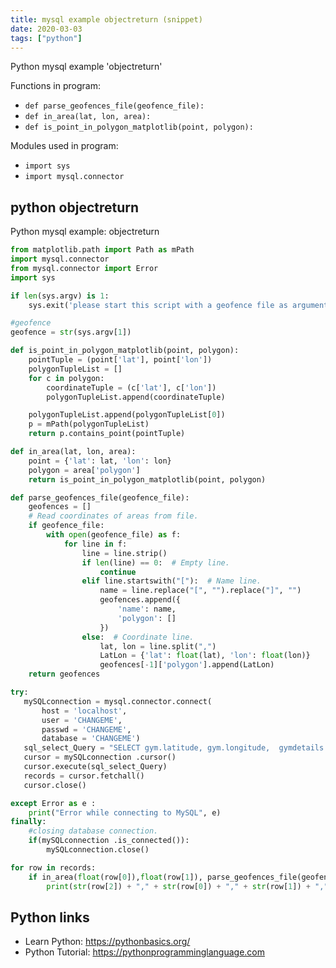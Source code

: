 ```yaml
---
title: mysql example objectreturn (snippet)
date: 2020-03-03
tags: ["python"]
---
```

Python mysql example 'objectreturn'

Functions in program: 
* `def parse_geofences_file(geofence_file):`
* `def in_area(lat, lon, area):`
* `def is_point_in_polygon_matplotlib(point, polygon):`

Modules used in program: 
* `import sys`
* `import mysql.connector`

## python objectreturn

Python mysql example: objectreturn

```python
from matplotlib.path import Path as mPath
import mysql.connector
from mysql.connector import Error
import sys

if len(sys.argv) is 1:
    sys.exit('please start this script with a geofence file as argument!')

#geofence
geofence = str(sys.argv[1]) 

def is_point_in_polygon_matplotlib(point, polygon):
    pointTuple = (point['lat'], point['lon'])
    polygonTupleList = []
    for c in polygon:
        coordinateTuple = (c['lat'], c['lon'])
        polygonTupleList.append(coordinateTuple)

    polygonTupleList.append(polygonTupleList[0])
    p = mPath(polygonTupleList)
    return p.contains_point(pointTuple)

def in_area(lat, lon, area):
    point = {'lat': lat, 'lon': lon}
    polygon = area['polygon']
    return is_point_in_polygon_matplotlib(point, polygon)

def parse_geofences_file(geofence_file):
    geofences = []
    # Read coordinates of areas from file.
    if geofence_file:
        with open(geofence_file) as f:
            for line in f:
                line = line.strip()
                if len(line) == 0:  # Empty line.
                    continue
                elif line.startswith("["):  # Name line.
                    name = line.replace("[", "").replace("]", "")
                    geofences.append({
                        'name': name,
                        'polygon': []
                    })
                else:  # Coordinate line.
                    lat, lon = line.split(",")
                    LatLon = {'lat': float(lat), 'lon': float(lon)}
                    geofences[-1]['polygon'].append(LatLon)
    return geofences

try:
   mySQLconnection = mysql.connector.connect(
       host = 'localhost',
       user = 'CHANGEME',
       passwd = 'CHANGEME',
       database = 'CHANGEME')
   sql_select_Query = "SELECT gym.latitude, gym.longitude,  gymdetails.name, gym.is_ex_raid_eligible FROM gym JOIN gymdetails ON gym.gym_id=gymdetails.gym_id;" 
   cursor = mySQLconnection .cursor()
   cursor.execute(sql_select_Query)
   records = cursor.fetchall()
   cursor.close()

except Error as e :
    print("Error while connecting to MySQL", e)
finally:
    #closing database connection.
    if(mySQLconnection .is_connected()):
        mySQLconnection.close()

for row in records:
    if in_area(float(row[0]),float(row[1]), parse_geofences_file(geofence)[0]):
        print(str(row[2]) + "," + str(row[0]) + "," + str(row[1]) + "," + str(row[3]))


```

## Python links

- Learn Python: https://pythonbasics.org/
- Python Tutorial: https://pythonprogramminglanguage.com
